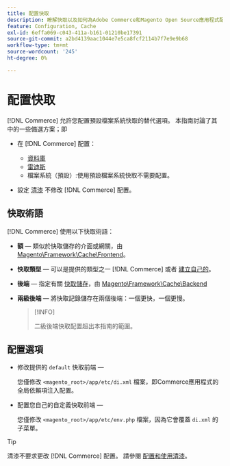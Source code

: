 ```yaml
---
title: 配置快取
description: 瞭解快取以及如何為Adobe Commerce和Magento Open Source應用程式配置快取機制。
feature: Configuration, Cache
exl-id: 6effa069-c043-411a-b161-01210be17391
source-git-commit: a2bd4139aac1044e7e5ca8fcf2114b7f7e9e9b68
workflow-type: tm+mt
source-wordcount: '245'
ht-degree: 0%

---
```


# 配置快取

[!DNL Commerce] 允許您配置預設檔案系統快取的替代選項。 本指南討論了其中的一些備選方案；即

- 在 [!DNL Commerce] 配置：

   - [資料庫](https://developer.adobe.com/commerce/php/development/cache/partial/database-caching/)
   - [雷迪斯](config-redis.md)
   - 檔案系統（預設）:使用預設檔案系統快取不需要配置。

- 設定 [清漆](config-varnish.md) 不修改 [!DNL Commerce] 配置。

## 快取術語

[!DNL Commerce] 使用以下快取術語：

- **額** — 類似於快取儲存的介面或網關，由 [Magento\Framework\Cache\Frontend](https://github.com/magento/magento2/tree/2.4/lib/internal/Magento/Framework/Cache/Frontend)。
- **快取類型** — 可以是提供的類型之一 [!DNL Commerce] 或者 [建立自己的](https://developer.adobe.com/commerce/php/development/cache/partial/cache-type/)。
- **後端** — 指定有關 [快取儲存](https://framework.zend.com/manual/1.12/en/zend.cache.backends.html)，由 [Magento\Framework\Cache\Backend](https://github.com/magento/magento2/tree/2.4/lib/internal/Magento/Framework/Cache/Backend)
- **兩級後端** — 將快取記錄儲存在兩個後端：一個更快，一個更慢。

   >[!INFO]
   >
   >二級後端快取配置超出本指南的範圍。

## 配置選項

- 修改提供的 `default` 快取前端 — 

   您僅修改 `<magento_root>/app/etc/di.xml` 檔案，即Commerce應用程式的全局依賴項注入配置。

- 配置您自己的自定義快取前端 — 

   您僅修改 `<magento_root>/app/etc/env.php` 檔案，因為它會覆蓋 `di.xml` 的子菜單。

>[!TIP]
>
>清漆不要求更改 [!DNL Commerce] 配置。 請參閱 [配置和使用清漆](config-varnish.md)。
